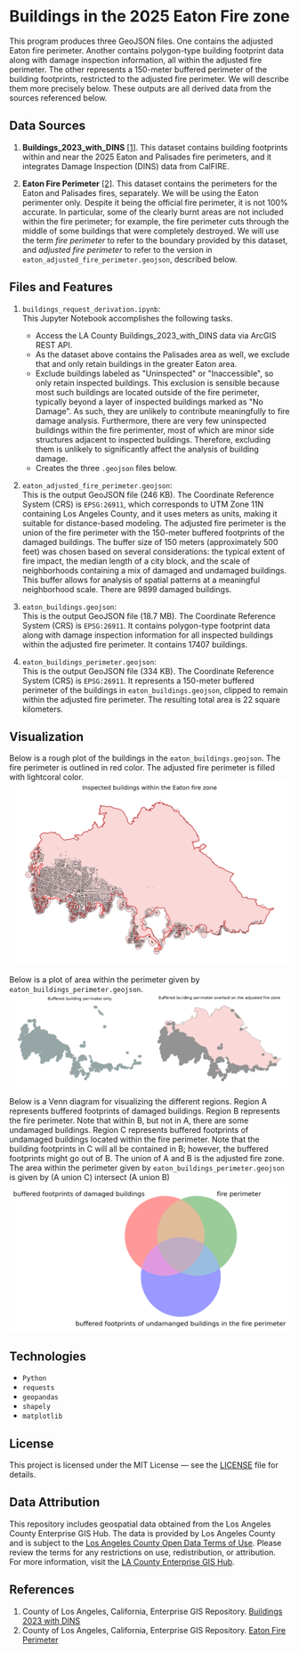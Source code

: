 # Buildings in the 2025 Eaton Fire zone
This program produces three GeoJSON files.  One contains the adjusted Eaton fire perimeter.  Another contains polygon-type building footprint data along with damage inspection information, all within the adjusted fire perimeter. The other represents a 150-meter buffered perimeter of the building footprints, restricted to the adjusted fire perimeter.  We will describe them more precisely below.  These outputs are all derived data from the sources referenced below.

## Data Sources
1. **Buildings_2023_with_DINS** [[1]](#1).
This dataset contains building footprints within and near the 2025 Eaton and Palisades fire perimeters, and it integrates Damage Inspection (DINS) data from CalFIRE.

2. **Eaton Fire Perimeter**  [[2]](#2).
  This dataset contains the perimeters for the Eaton and Palisades fires, separately.  We will be using the Eaton perimenter only.  Despite it being the official fire perimeter, it is not 100% accurate.  In particular, some of the clearly burnt areas are not included within the fire perimeter; for example, the fire perimeter cuts through the middle of some buildings that were completely destroyed. We will use the term *fire perimeter* to refer to the boundary provided by this dataset, and *adjusted fire perimeter* to refer to the version in `eaton_adjusted_fire_perimeter.geojson`, described below.
   
## Files and Features
1. `buildings_request_derivation.ipynb`:  
      This Jupyter Notebook accomplishes the following tasks.
    - Access the LA County Buildings_2023_with_DINS data via ArcGIS REST API.
    - As the dataset above contains the Palisades area as well, we exclude that and only retain buildings in the greater Eaton area.
    - Exclude buildings labeled as "Uninspected" or "Inaccessible", so only retain inspected buildings.  This exclusion is sensible because most such buildings are located outside of the fire perimeter, typically beyond a layer of inspected buildings marked as "No Damage".  As such, they are unlikely to contribute meaningfully to fire damage analysis.  Furthermore, there are very few uninspected buildings within the fire perimenter, most of which are minor side structures adjacent to inspected buildings. Therefore, excluding them is unlikely to significantly affect the analysis of building damage.
    - Creates the three `.geojson` files below.
      
2. `eaton_adjusted_fire_perimeter.geojson`:  
    This is the output GeoJSON file (246 KB). The Coordinate Reference System (CRS) is `EPSG:26911`, which corresponds to UTM Zone 11N containing Los Angeles County, and it uses meters as units, making it suitable for distance-based modeling.  The adjusted fire perimeter is the union of the fire perimeter with the 150-meter buffered footprints of the damaged buildings. The buffer size of 150 meters (approximately 500 feet) was chosen based on several considerations: the typical extent of fire impact, the median length of a city block, and the scale of neighborhoods containing a mix of damaged and undamaged buildings. This buffer allows for analysis of spatial patterns at a meaningful neighborhood scale. There are 9899 damaged buildings. 

3. `eaton_buildings.geojson`:  
     This is the output GeoJSON file (18.7 MB). The Coordinate Reference System (CRS) is `EPSG:26911`.  It contains polygon-type footprint data along with damage inspection information for all inspected buildings within the adjusted fire perimeter.  It contains 17407 buildings.

4. `eaton_buildings_perimeter.geojson`:  
    This is the output GeoJSON file (334 KB). The Coordinate Reference System (CRS) is `EPSG:26911`.  It represents a 150-meter buffered perimeter of the buildings in `eaton_buildings.geojson`, clipped to remain within the adjusted fire perimeter.  The resulting total area is 22 square kilometers.

## Visualization
Below is a rough plot of the buildings in the `eaton_buildings.geojson`. The fire perimeter is outlined in red color.  The adjusted fire perimeter is filled with lightcoral color.  
![Alt text](rough_plot.png)

Below is a plot of area within the perimeter given by `eaton_buildings_perimeter.geojson`.  
![Alt_text](building_perimeter.png)

Below is a Venn diagram for visualizing the different regions. Region A represents buffered footprints of damaged buildings.  Region B represents the fire perimeter.  Note that within B, but not in A, there are some undamaged buildings.  Region C represents buffered footprints of undamaged buildings located within the fire perimeter.  Note that the building footprints in C will all be contained in B; however, the buffered footprints might go out of B.  The union of A and B is the adjusted fire zone.  The area within the perimeter given by `eaton_buildings_perimeter.geojson` is given by (A union C) intersect (A union B)
![Alt_text](regions_venn_diagram.png)


  
## Technologies
-  `Python`
-  `requests`
- `geopandas`
- `shapely`
- `matplotlib`


## License
This project is licensed under the MIT License — see the [LICENSE](LICENSE) file for details.

## Data Attribution

This repository includes geospatial data obtained from the Los Angeles County Enterprise GIS Hub. The data is provided by Los Angeles County and is subject to the [Los Angeles County Open Data Terms of Use](https://egis-lacounty.hub.arcgis.com/pages/terms-of-use). Please review the terms for any restrictions on use, redistribution, or attribution. For more information, visit the [LA County Enterprise GIS Hub](https://egis-lacounty.hub.arcgis.com/).


## References
1. <a id="1"></a> County of Los Angeles, California, Enterprise GIS Repository. [Buildings 2023 with DINS](https://services.arcgis.com/RmCCgQtiZLDCtblq/ArcGIS/rest/services/Buildings_2023_with_DINS/FeatureServer/4)
2. <a id="2"></a> County of Los Angeles, California, Enterprise GIS Repository. [Eaton Fire Perimeter](https://egis-lacounty.hub.arcgis.com/maps/ad51845ea5fb4eb483bc2a7c38b2370c/about)


